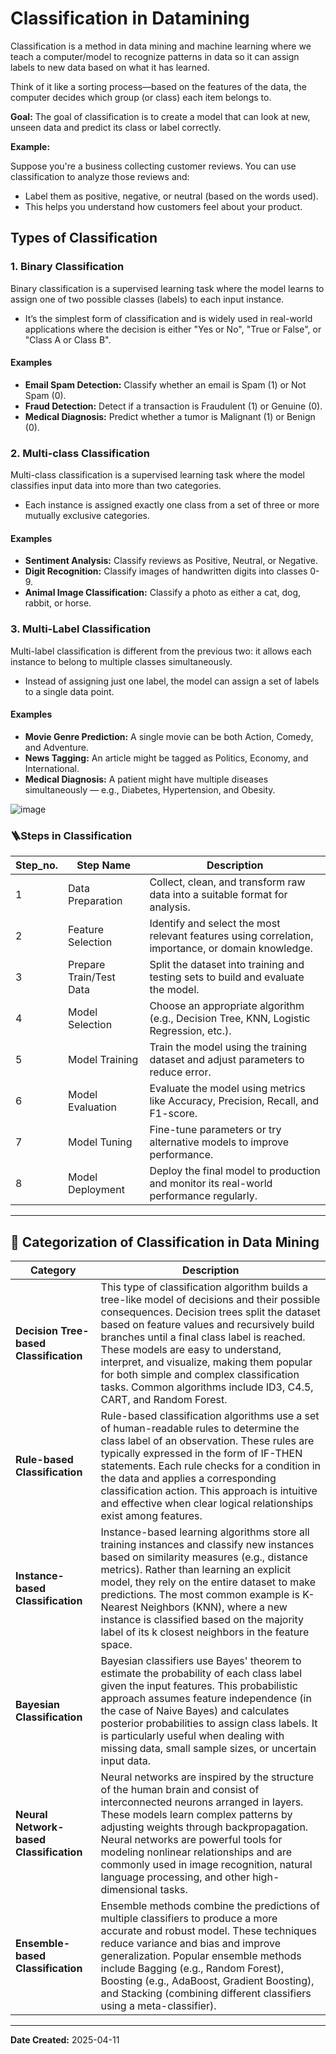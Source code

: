 # Classification in Datamining

Classification is a method in data mining and machine learning where we teach a computer/model to recognize patterns in data so it can assign labels to new data based on what it has learned.

Think of it like a sorting process—based on the features of the data, the computer decides which group (or class) each item belongs to.

**Goal:** The goal of classification is to create a model that can look at new, unseen data and predict its class or label correctly.

**Example:**

Suppose you're a business collecting customer reviews. You can use classification to analyze those reviews and:
- Label them as positive, negative, or neutral (based on the words used).
- This helps you understand how customers feel about your product.

##  Types of Classification

### 1. Binary Classification

Binary classification is a supervised learning task where the model learns to assign one of two possible classes (labels) to each input instance. 
- It’s the simplest form of classification and is widely used in real-world applications where the decision is either "Yes or No", "True or False", or "Class A or Class B".

#### Examples
- **Email Spam Detection:** Classify whether an email is Spam (1) or Not Spam (0).
- **Fraud Detection:** Detect if a transaction is Fraudulent (1) or Genuine (0).
- **Medical Diagnosis:** Predict whether a tumor is Malignant (1) or Benign (0).

### 2. Multi-class Classification
Multi-class classification is a supervised learning task where the model classifies input data into more than two categories. 
- Each instance is assigned exactly one class from a set of three or more mutually exclusive categories.

#### Examples
- **Sentiment Analysis:** Classify reviews as Positive, Neutral, or Negative.
- **Digit Recognition:** Classify images of handwritten digits into classes 0-9.
- **Animal Image Classification:** Classify a photo as either a cat, dog, rabbit, or horse.

### 3. Multi-Label Classification
Multi-label classification is different from the previous two: it allows each instance to belong to multiple classes simultaneously. 
- Instead of assigning just one label, the model can assign a set of labels to a single data point.

#### Examples
- **Movie Genre Prediction:** A single movie can be both Action, Comedy, and Adventure.
- **News Tagging:** An article might be tagged as Politics, Economy, and International.
- **Medical Diagnosis:** A patient might have multiple diseases simultaneously — e.g., Diabetes, Hypertension, and Obesity.

![image](https://github.com/user-attachments/assets/db5ebf8b-1304-4fa8-b2c5-d8a91d292454)

### 🪜Steps in Classification

| Step_no.   | Step Name            | Description                                                                                  |
|----------|----------------------|----------------------------------------------------------------------------------------------|
| 1        | Data Preparation      | Collect, clean, and transform raw data into a suitable format for analysis.                  |
| 2        | Feature Selection     | Identify and select the most relevant features using correlation, importance, or domain knowledge. |
| 3        | Prepare Train/Test Data | Split the dataset into training and testing sets to build and evaluate the model.           |
| 4        | Model Selection       | Choose an appropriate algorithm (e.g., Decision Tree, KNN, Logistic Regression, etc.).       |
| 5        | Model Training        | Train the model using the training dataset and adjust parameters to reduce error.            |
| 6        | Model Evaluation      | Evaluate the model using metrics like Accuracy, Precision, Recall, and F1-score.            |
| 7        | Model Tuning          | Fine-tune parameters or try alternative models to improve performance.                      |
| 8        | Model Deployment      | Deploy the final model to production and monitor its real-world performance regularly.       |

---

## 🧠 Categorization of Classification in Data Mining

| Category                        | Description                                                                                                                                                                |
|--------------------------------|----------------------------------------------------------------------------------------------------------------------------------------------------------------------------|
| **Decision Tree-based Classification**   | This type of classification algorithm builds a tree-like model of decisions and their possible consequences. Decision trees split the dataset based on feature values and recursively build branches until a final class label is reached. These models are easy to understand, interpret, and visualize, making them popular for both simple and complex classification tasks. Common algorithms include ID3, C4.5, CART, and Random Forest. |
| **Rule-based Classification**           | Rule-based classification algorithms use a set of human-readable rules to determine the class label of an observation. These rules are typically expressed in the form of IF-THEN statements. Each rule checks for a condition in the data and applies a corresponding classification action. This approach is intuitive and effective when clear logical relationships exist among features. |
| **Instance-based Classification**       | Instance-based learning algorithms store all training instances and classify new instances based on similarity measures (e.g., distance metrics). Rather than learning an explicit model, they rely on the entire dataset to make predictions. The most common example is K-Nearest Neighbors (KNN), where a new instance is classified based on the majority label of its k closest neighbors in the feature space. |
| **Bayesian Classification**             | Bayesian classifiers use Bayes' theorem to estimate the probability of each class label given the input features. This probabilistic approach assumes feature independence (in the case of Naive Bayes) and calculates posterior probabilities to assign class labels. It is particularly useful when dealing with missing data, small sample sizes, or uncertain input data. |
| **Neural Network-based Classification** | Neural networks are inspired by the structure of the human brain and consist of interconnected neurons arranged in layers. These models learn complex patterns by adjusting weights through backpropagation. Neural networks are powerful tools for modeling nonlinear relationships and are commonly used in image recognition, natural language processing, and other high-dimensional tasks. |
| **Ensemble-based Classification**       | Ensemble methods combine the predictions of multiple classifiers to produce a more accurate and robust model. These techniques reduce variance and bias and improve generalization. Popular ensemble methods include Bagging (e.g., Random Forest), Boosting (e.g., AdaBoost, Gradient Boosting), and Stacking (combining different classifiers using a meta-classifier). |


---

**Date Created:** 2025-04-11

